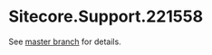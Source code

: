 # Sitecore.Support.221558

See [master branch](https://github.com/sitecoresupport/Sitecore.Support.221558) for details.